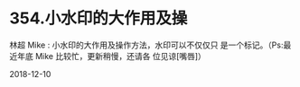 # 354.小水印的大作用及操

林超 Mike : 小水印的大作用及操作方法，水印可以不仅仅只 是一个标记。（Ps:最近年底 Mike 比较忙，更新稍慢，还请各 位见谅[嘴唇]）

2018-12-10